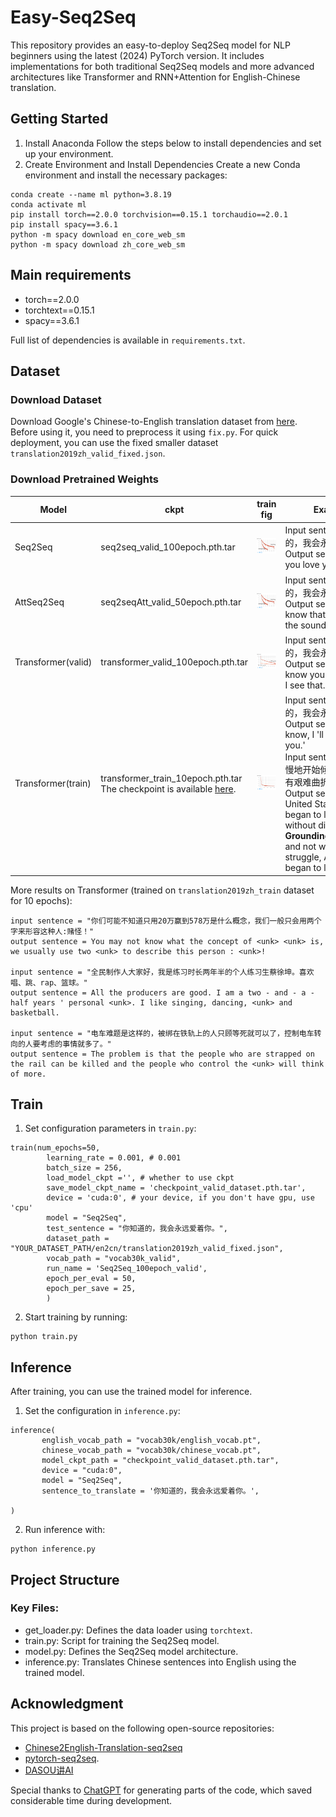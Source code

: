 # Easy-Seq2Seq
This repository provides an easy-to-deploy Seq2Seq model for NLP beginners using the latest (2024) PyTorch version. It includes implementations for both traditional Seq2Seq models and more advanced architectures like Transformer and RNN+Attention for English-Chinese translation.

## Getting Started
1. Install Anaconda
Follow the steps below to install dependencies and set up your environment.
2. Create Environment and Install Dependencies 
Create a new Conda environment and install the necessary packages:
```
conda create --name ml python=3.8.19
conda activate ml
pip install torch==2.0.0 torchvision==0.15.1 torchaudio==2.0.1
pip install spacy==3.6.1
python -m spacy download en_core_web_sm
python -m spacy download zh_core_web_sm
```

## Main requirements
- torch==2.0.0
- torchtext==0.15.1
- spacy==3.6.1  

Full list of dependencies is available in `requirements.txt`.

## Dataset
### Download Dataset
Download Google's Chinese-to-English translation dataset from [here](https://www.kaggle.com/datasets/qianhuan/translation/data). Before using it, you need to preprocess it using `fix.py`.
For quick deployment, you can use the fixed smaller dataset `translation2019zh_valid_fixed.json`.

### Download Pretrained Weights
| Model    | ckpt | train fig | Examples                                 |
|----------|------|-----------|------------------------------------------|
| Seq2Seq  | seq2seq_valid_100epoch.pth.tar  | ![Figure 1](figs/seq2seq.png)       | Input sentence: '你知道的，我会永远爱着你。'<br>Output sentence: 'I love you love you.' |
| AttSeq2Seq  | seq2seqAtt_valid_50epoch.pth.tar  | ![Figure 2](figs/seq2seq.png)       | Input sentence: '你知道的，我会永远爱着你。'<br>Output sentence: 'You know that you will hear the sound of love.' |
| Transformer(valid)  | transformer_valid_100epoch.pth.tar  | ![Figure 3](figs/transformer.png)       | Input sentence: '你知道的，我会永远爱着你。'<br>Output sentence: 'I know you want to take. I see that.' |
| Transformer(train)  | transformer_train_10epoch.pth.tar<br> The checkpoint is available [here](https://drive.google.com/file/d/17FWZYQHfrbizPT2JZ2Pb8FmpfwcsVjOZ/view?usp=drive_link).  | ![Figure 4](figs/transformer_train.png)       | Input sentence: '你知道的，我会永远爱着你。'<br>Output sentence: 'You know, I 'll always love you.'<br>Input sentence: '美国缓慢地开始倾听，但并非没有艰难曲折。'<br>Output sentence: 'The United States slowly began to listen, but not without difficulty.'<br>**Groundingtruth:**'Slowly and not without struggle, America began to listen.'  |


More results on Transformer (trained on `translation2019zh_train` dataset for 10 epochs): 
```
input sentence = "你们可能不知道只用20万赢到578万是什么概念，我们一般只会用两个字来形容这种人:赌怪！"
output sentence = You may not know what the concept of <unk> <unk> is, we usually use two <unk> to describe this person : <unk>!

input sentence = "全民制作人大家好，我是练习时长两年半的个人练习生蔡徐坤。喜欢唱、跳、rap、篮球。"
output sentence = All the producers are good. I am a two - and - a - half years ' personal <unk>. I like singing, dancing, <unk> and basketball.

input sentence = "电车难题是这样的，被绑在铁轨上的人只顾等死就可以了，控制电车转向的人要考虑的事情就多了。"
output sentence = The problem is that the people who are strapped on the rail can be killed and the people who control the <unk> will think of more.
```


## Train
1. Set configuration parameters in `train.py`:
```
train(num_epochs=50,
        learning_rate = 0.001, # 0.001
        batch_size = 256,
        load_model_ckpt ='', # whether to use ckpt
        save_model_ckpt_name = 'checkpoint_valid_dataset.pth.tar',
        device = 'cuda:0', # your device, if you don't have gpu, use 'cpu'
        model = "Seq2Seq",
        test_sentence = "你知道的，我会永远爱着你。",
        dataset_path = "YOUR_DATASET_PATH/en2cn/translation2019zh_valid_fixed.json",
        vocab_path = "vocab30k_valid",
        run_name = 'Seq2Seq_100epoch_valid',
        epoch_per_eval = 50,
        epoch_per_save = 25,
        )
```
2. Start training by running:
```
python train.py
```

## Inference
After training, you can use the trained model for inference.
1. Set the configuration in `inference.py`:
```
inference(
       english_vocab_path = "vocab30k/english_vocab.pt",
       chinese_vocab_path = "vocab30k/chinese_vocab.pt",
       model_ckpt_path = "checkpoint_valid_dataset.pth.tar",
       device = "cuda:0",
       model = "Seq2Seq",
       sentence_to_translate = '你知道的，我会永远爱着你。',

)
```
2. Run inference with:
```
python inference.py
```

## Project Structure
### Key Files:
- get_loader.py: Defines the data loader using `torchtext`.
- train.py: Script for training the Seq2Seq model.
- model.py: Defines the Seq2Seq model architecture.
- inference.py: Translates Chinese sentences into English using the trained model.


## Acknowledgment
This project is based on the following open-source repositories:

- [Chinese2English-Translation-seq2seq](https://github.com/Mountchicken/Chinese2English-Translation-seq2seq) 
- [pytorch-seq2seq](https://github.com/bentrevett/pytorch-seq2seq/tree/main). 
- [DASOU讲AI](https://www.bilibili.com/video/BV1dR4y1E7aL/?spm_id_from=333.337.search-card.all.click&vd_source=132c74f7a893f6ef64b723d9600c40b7)  

Special thanks to [ChatGPT](https://chatgpt.com/) for generating parts of the code, which saved considerable time during development.

